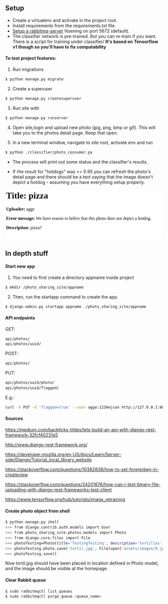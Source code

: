 ## Setup
* Create a virtualenv and activate in the project root.
* Install requirements from the requirements.txt file.
* [Setup a rabbitmq-server](https://www.rabbitmq.com/install-debian.html#apt-quick-start-cloudsmith) litsening on port 5672 (default).
* The classifier network is pre-trained. But you can re-train if you want. There is a script for training under classifier/ __It's based on Tensorflow v1 though so you'll have to fix compatability__

#### To test project features:

1. Run migrations
```bash
$ python manage.py migrate
```
2. Create a superuser
```bash
$ python manage.py createsuperuser
```
3. Run site with 
```bash
$ python manage.py runserver
```
4. Open site,login and upload new photo (jpg, png, bmp or gif). This will take
   you to the photos detail page. Keep that open.

5. In a new terminal window, navigate to site root, activate env and run 
```bash
$ python ./classifier/photo_consumer.py
```
* The process will print out some status and the classifier's results.

* If rhe result for "hotdogs" was <= 0.95 you can refresh the photo's detail 
   page and there should be a text saying that the image 
   doesn't depict a hotdog - assuming you have everything setup properly.

![content removed](./assets/images/rejected.png)

## In depth stuff
#### Start new app

1. You need to first create a directory appname inside project
```bash
$ mkdir /photo_sharing_site/appname 
```
2. Then, run the startapp command to create the app.
```bash
$ django-admin.py startapp appname ./photo_sharing_site/appname
```
#### API endpoints

GET:
```bash
api/photos/
api/photos/uuid/
```
POST:
```bash
api/photos/
```
PUT:
```bash
api/photos/uuid/photo/
api/photos/uuid/flagged/
```
E.g.:
```bash
curl -X PUT -d 'flagged=true' --user agge:123Hejsan http://127.0.0.1:8000/api/photos/cf134197-4ed8-4bdf-b322-cc2ba82e6335/flagged/ 
```

#### Sources

https://medium.com/backticks-tildes/lets-build-an-api-with-django-rest-framework-32fcf40231e5

http://www.django-rest-framework.org/

https://developer.mozilla.org/en-US/docs/Learn/Server-side/Django/Tutorial_local_library_website

https://stackoverflow.com/questions/10382838/how-to-set-foreignkey-in-createview

https://stackoverflow.com/questions/24201676/how-can-i-test-binary-file-uploading-with-django-rest-frameworks-test-client

https://www.tensorflow.org/hub/tutorials/image_retraining

#### Create photo object from shell
```bash
$ python manage.py shell
>>> from django.contrib.auth.models import User
>>> from photo_sharing_site.photos.models import Photo
>>> from django.core.files import File
>>> photoTesting=Photo(title='TestingTesting', description='tortillas', owner=User.objects.get(username='agge'))
>>> photoTesting.photo.save('tortil.jpg', File(open('assets/images/9.jpg', 'rb')))
>>> photoTesting.save()
```
Now tortil.jpg should have been placed in location defined in Photo model, and the image should be visible at the homepage.

#### Clear Rabbit queue
```bash
$ sudo rabbitmqctl list_queues
$ sudo rabbitmqctl purge_queue <queue_name>
```
